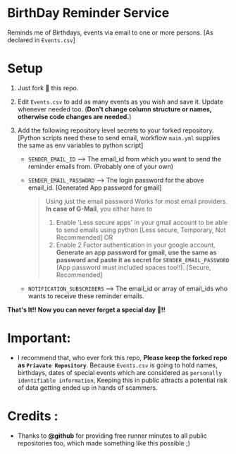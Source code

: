 # BirthDay Reminder Service
Reminds me of Birthdays, events via email to one or more persons. [As declared in `Events.csv`]

# Setup
1. Just fork 🍴 this repo.
2. Edit `Events.csv` to add as many events as you wish and save it. Update whenever needed too. (**Don't change column structure or names, otherwise code changes are needed.**)
3. Add the following repository level secrets to your forked repository. [Python scripts need these to send email, workflow `main.yml` supplies the same as env variables to python script]

   - `SENDER_EMAIL_ID` --> The email_id from which you want to send the reminder emails from. (Probably one of your own) 
   - `SENDER_EMAIL_PASSWORD` --> The login password for the above email_id. [Generated App password for gmail]
     
     > Using just the email password Works for most email providers.
     > **In case of G-Mail**, you either have to 
     > 1. Enable 'Less secure apps' in your gmail account to be able to send emails using python [Less secure, Temporary, Not Recommended]
     > OR
     > 2. Enable 2 Factor authentication in your google account, **Generate an app password for gmail, use the same as password and paste it as secret for `SENDER_EMAIL_PASSWORD`** (App password must included spaces too!!). [Secure, Recommended]

   - `NOTIFICATION_SUBSCRIBERS` --> The email_id or array of email_ids who wants to receive these reminder emails.

**That's It!! Now you can never forget a special day 🍰!!**

# Important:
  - I recommend that, who ever fork this repo, **Please keep the forked repo as `Priavate Repository`**. Because `Events.csv` is going to hold names, birthdays, dates of special events which are considered as `personally identifiable information`, Keeping this in public attracts a potential risk of data getting ended up in hands of scammers. 

# Credits : 
 - Thanks to **@github** for providing free runner minutes to all public repositories too, which made something like this possible ;)
